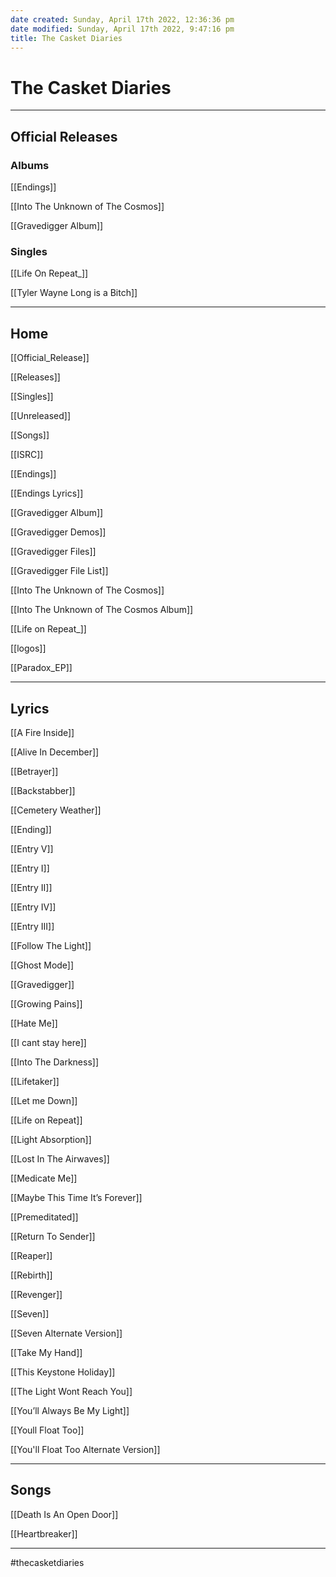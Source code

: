 ```yaml
---
date created: Sunday, April 17th 2022, 12:36:36 pm
date modified: Sunday, April 17th 2022, 9:47:16 pm
title: The Casket Diaries
---
```

# The Casket Diaries


---

## Official Releases

### Albums

[[Endings]]

[[Into The Unknown of The Cosmos]]

[[Gravedigger Album]]



### Singles

[[Life On Repeat_]]

[[Tyler Wayne Long is a Bitch]]


---

## Home

[[Official_Release]]

[[Releases]]

[[Singles]]

[[Unreleased]]

[[Songs]]

[[ISRC]]

[[Endings]]

[[Endings Lyrics]]

[[Gravedigger Album]]

[[Gravedigger Demos]]

[[Gravedigger Files]]

[[Gravedigger File List]]

[[Into The Unknown of The Cosmos]]

[[Into The Unknown of The Cosmos Album]]

[[Life on Repeat_]]

[[logos]]

[[Paradox_EP]]

---

## Lyrics

[[A Fire Inside]]

[[Alive In December]]

[[Betrayer]]

[[Backstabber]]

[[Cemetery Weather]]

[[Ending]]

[[Entry V]]

[[Entry I]]

[[Entry II]]

[[Entry IV]]

[[Entry III]]

[[Follow The Light]]

[[Ghost Mode]]

[[Gravedigger]]

[[Growing Pains]]

[[Hate Me]]

[[I cant stay here]]

[[Into The Darkness]]

[[Lifetaker]]

[[Let me Down]]

[[Life on Repeat]]

[[Light Absorption]]

[[Lost In The Airwaves]]

[[Medicate Me]]

[[Maybe This Time It’s Forever]]

[[Premeditated]]

[[Return To Sender]]

[[Reaper]]

[[Rebirth]]

[[Revenger]]

[[Seven]]

[[Seven Alternate Version]]

[[Take My Hand]]

[[This Keystone Holiday]]

[[The Light Wont Reach You]]

[[You’ll Always Be My Light]]

[[Youll Float Too]]

[[You'll Float Too Alternate Version]]

---

## Songs

[[Death Is An Open Door]]

[[Heartbreaker]]

---

#thecasketdiaries



